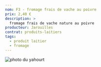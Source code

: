 ```yaml
---
nom: F3 - fromage frais de vache au poivre
prix: 2,40 €
description: >
  fromage frais de vache nature au poivre
producteur: Jarouilles
contrat: produits-laitiers
tags: 
  - produit laitier
  - fromage
---
```


![photo du yahourt](./media/fromage-frais.jpg)